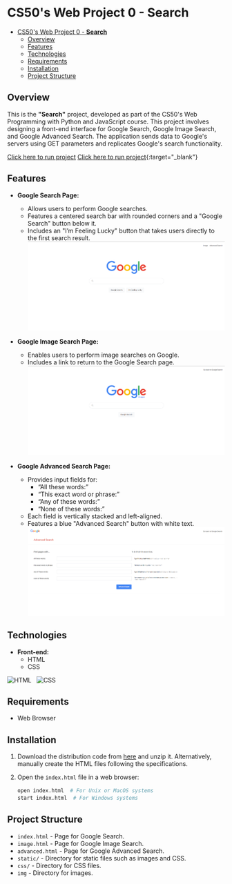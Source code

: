 # CS50's Web Project 0 - **Search**

- [CS50's Web Project 0 - **Search**](#cs50s-web-project-0---search)
  - [Overview](#overview)
  - [Features](#features)
  - [Technologies](#technologies)
  - [Requirements](#requirements)
  - [Installation](#installation)
  - [Project Structure](#project-structure)

## Overview
This is the **"Search"** project, developed as part of the CS50's Web Programming with Python and JavaScript course. This project involves designing a front-end interface for Google Search, Google Image Search, and Google Advanced Search. The application sends data to Google's servers using GET parameters and replicates Google's search functionality.

<a href="https://cs50w-search.vercel.app" target="_blank">Click here to run project</a>
[Click here to run project](https://cs50w-search.vercel.app){:target="_blank"}

## Features
- **Google Search Page:** 
  - Allows users to perform Google searches.
  - Features a centered search bar with rounded corners and a "Google Search" button below it.
  - Includes an "I’m Feeling Lucky" button that takes users directly to the first search result.
  ![Google Search](./assets/img/index.png)

- **Google Image Search Page:** 
  - Enables users to perform image searches on Google.
  - Includes a link to return to the Google Search page.
  ![Google Image Search](./assets/img/image.png)

- **Google Advanced Search Page:**
  - Provides input fields for:
    - “All these words:”
    - “This exact word or phrase:”
    - “Any of these words:”
    - “None of these words:”
  - Each field is vertically stacked and left-aligned.
  - Features a blue "Advanced Search" button with white text.
  ![Google Advanced Search](./assets/img/advanced.png)

## Technologies
- **Front-end:**
  - HTML
  - CSS

<div style="display:flex; align-item:center; gap:12px;">
    <img src="https://img.shields.io/badge/html5-%23E34F26.svg?style=for-the-badge&logo=html5&logoColor=white" alt="HTML">
    <img src="https://img.shields.io/badge/CSS3-1572B6?style=for-the-badge&logo=css3&logoColor=white" alt="CSS">
</div>

## Requirements
- Web Browser

## Installation
1. Download the distribution code from [here](https://cdn.cs50.net/web/2020/spring/projects/0/search.zip) and unzip it. Alternatively, manually create the HTML files following the specifications.

2. Open the `index.html` file in a web browser:
   ```bash
   open index.html  # For Unix or MacOS systems
   start index.html  # For Windows systems

## Project Structure

- `index.html` - Page for Google Search.
- `image.html` - Page for Google Image Search.
- `advanced.html` - Page for Google Advanced Search.
- `static/` - Directory for static files such as images and CSS.
- `css/` - Directory for CSS files.
- `img` - Directory for images.
